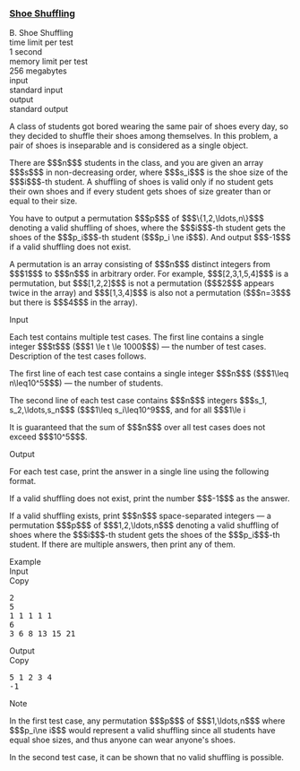 <h3><a href="https://codeforces.com/contest/1691/problem/B" target="_blank" rel="noopener noreferrer">Shoe Shuffling</a></h3>

<div class="header"><div class="title">B. Shoe Shuffling</div><div class="time-limit"><div class="property-title">time limit per test</div>1 second</div><div class="memory-limit"><div class="property-title">memory limit per test</div>256 megabytes</div><div class="input-file input-standard"><div class="property-title">input</div>standard input</div><div class="output-file output-standard"><div class="property-title">output</div>standard output</div></div><div><p>A class of students got bored wearing the same pair of shoes every day, so they decided to shuffle their shoes among themselves. In this problem, a pair of shoes is inseparable and is considered as a single object.</p><p>There are $$$n$$$ students in the class, and you are given an array $$$s$$$ in <span class="tex-font-style-bf">non-decreasing</span> order, where $$$s_i$$$ is the shoe size of the $$$i$$$-th student. A shuffling of shoes is valid only if <span class="tex-font-style-bf">no student gets their own shoes</span> and if every student gets shoes of size <span class="tex-font-style-bf">greater than or equal to</span> their size. </p><p>You have to output a permutation $$$p$$$ of $$$\{1,2,\ldots,n\}$$$ denoting a valid shuffling of shoes, where the $$$i$$$-th student gets the shoes of the $$$p_i$$$-th student ($$$p_i \ne i$$$). And output $$$-1$$$ if a valid shuffling does not exist.</p><p>A permutation is an array consisting of $$$n$$$ distinct integers from $$$1$$$ to $$$n$$$ in arbitrary order. For example, $$$[2,3,1,5,4]$$$ is a permutation, but $$$[1,2,2]$$$ is not a permutation ($$$2$$$ appears twice in the array) and $$$[1,3,4]$$$ is also not a permutation ($$$n=3$$$ but there is $$$4$$$ in the array).</p></div><div class="input-specification"><div class="section-title">Input</div><p>Each test contains multiple test cases. The first line contains a single integer $$$t$$$ ($$$1 \le t \le 1000$$$) — the number of test cases. Description of the test cases follows.</p><p>The first line of each test case contains a single integer $$$n$$$ ($$$1\leq n\leq10^5$$$) — the number of students.</p><p>The second line of each test case contains $$$n$$$ integers $$$s_1, s_2,\ldots,s_n$$$ ($$$1\leq s_i\leq10^9$$$, and for all $$$1\le i<n$$$, $$$s_i\le s_{i+1}$$$) — the shoe sizes of the students.</p><p>It is guaranteed that the sum of $$$n$$$ over all test cases does not exceed $$$10^5$$$.</p></div><div class="output-specification"><div class="section-title">Output</div><p>For each test case, print the answer in a single line using the following format.</p><p>If a valid shuffling does not exist, print the number $$$-1$$$ as the answer.</p><p>If a valid shuffling exists, print $$$n$$$ space-separated integers — a permutation $$$p$$$ of $$$1,2,\ldots,n$$$ denoting a valid shuffling of shoes where the $$$i$$$-th student gets the shoes of the $$$p_i$$$-th student. If there are multiple answers, then print any of them.</p></div><div class="sample-tests"><div class="section-title">Example</div><div class="sample-test"><div class="input"><div class="title">Input<div title="Copy" data-clipboard-target="#id0009546042871399973" id="id00018031645087695836" class="input-output-copier">Copy</div></div><pre id="id0009546042871399973">2
5
1 1 1 1 1
6
3 6 8 13 15 21
</pre></div><div class="output"><div class="title">Output<div title="Copy" data-clipboard-target="#id009080595917097967" id="id00485817261371013" class="input-output-copier">Copy</div></div><pre id="id009080595917097967">5 1 2 3 4 
-1
</pre></div></div></div><div class="note"><div class="section-title">Note</div><p>In the first test case, any permutation $$$p$$$ of $$$1,\ldots,n$$$ where $$$p_i\ne i$$$ would represent a valid shuffling since all students have equal shoe sizes, and thus anyone can wear anyone's shoes.</p><p>In the second test case, it can be shown that no valid shuffling is possible.</p></div>
